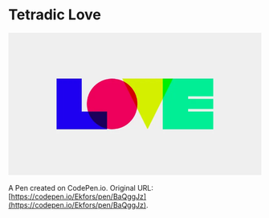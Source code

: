 # Tetradic Love

![Tetradic Love](tetradic-love-800.png)

A Pen created on CodePen.io. Original URL: [https://codepen.io/Ekfors/pen/BaQggJz](https://codepen.io/Ekfors/pen/BaQggJz).


